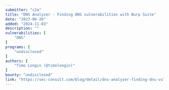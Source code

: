 ```yaml
---
submitter: "c2a"
title: "DNS Analyzer - Finding DNS vulnerabilities with Burp Suite"
date: "2023-06-26"
added: "2024-11-03"
description: ""
vulnerabilities: [
    "DNS"
]
programs: [
    "undisclosed"
]
authors: [
    "Timo Longin (@timolongin)"
]
bounty: "undisclosed"
link: "https://sec-consult.com/blog/detail/dns-analyzer-finding-dns-vulnerabilities-with-burp-suite/"
---
```




